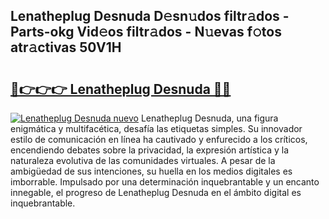 ## Lenatheplug Desnuda D𝚎sn𝚞dos filtr𝚊dos - Parts-okg Vid𝚎os filtr𝚊dos - N𝚞evas f𝚘tos atr𝚊ctivas 50V1H

# <h2><a href="http://mb8itq.tromn.icu/?c=Lenatheplug+Desnuda">🔗👉👉👉 Lenatheplug Desnuda 🔗🔗</a></h2>

[![Lenatheplug Desnuda nuevo](https://i.imgur.com/pEAQMta.gif)](http://mb8itq.tromn.icu/?c=Lenatheplug+Desnuda)
Lenatheplug Desnuda, una figura enigmática y multifacética, desafía las etiquetas simples. Su innovador estilo de comunicación en línea ha cautivado y enfurecido a los críticos, encendiendo debates sobre la privacidad, la expresión artística y la naturaleza evolutiva de las comunidades virtuales. A pesar de la ambigüedad de sus intenciones, su huella en los medios digitales es imborrable. Impulsado por una determinación inquebrantable y un encanto innegable, el progreso de Lenatheplug Desnuda en el ámbito digital es inquebrantable.
